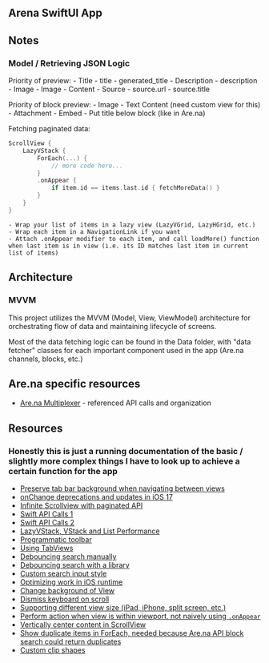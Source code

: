 ## Arena SwiftUI App

## Notes

### Model / Retrieving JSON Logic

Priority of preview:
    - Title
        - title
        - generated_title
    - Description
        - description
    - Image
        - Image
        - Content
    - Source
        - source.url
        - source.title

Priority of block preview:
    - Image
    - Text Content (need custom view for this)
    - Attachment
    - Embed
    - Put title below block (like in Are.na)
    
Fetching paginated data:

```swift
ScrollView {
    LazyVStack {
        ForEach(...) {
            // more code here...
        }
        .onAppear {
            if item.id == items.last.id { fetchMoreData() }
        }
    }
}
```

    - Wrap your list of items in a lazy view (LazyVGrid, LazyHGrid, etc.)
    - Wrap each item in a NavigationLink if you want
    - Attach .onAppear modifier to each item, and call loadMore() function when last item is in view (i.e. its ID matches last item in current list of items)
    
## Architecture

### MVVM

This project utilizes the MVVM (Model, View, ViewModel) architecture for orchestrating flow of data and maintaining lifecycle of screens.

Most of the data fetching logic can be found in the Data folder, with "data fetcher" classes for each important component used in the app (Are.na channels, blocks, etc.)
    
## Are.na specific resources

- [Are.na Multiplexer](https://github.com/mguidetti/are.na-multiplexer/blob/09ebb35f35ab3e33c4abd45530d0944cb38c4d0f/src/components/ChannelLoader.tsx) - referenced API calls and organization

## Resources

### Honestly this is just a running documentation of the basic / slightly more complex things I have to look up to achieve a certain function for the app

- [Preserve tab bar background when navigating between views](https://stackoverflow.com/questions/70867033/ios-tabview-in-swiftui-loses-background-when-content-of-the-navigationview-is)
- [onChange deprecations and updates in iOS 17](https://useyourloaf.com/blog/swiftui-onchange-deprecation/)
- [Infinite Scrollview with paginated API](https://www.youtube.com/watch?v=M3nflHaayok)
- [Swift API Calls 1](https://www.youtube.com/watch?v=ERr0GXqILgc)
- [Swift API Calls 2](https://www.youtube.com/watch?v=ZHK5TwKwcE4&t=905s)
- [LazyVStack, VStack and List Performance](https://www.youtube.com/watch?v=yrly21IFQdY)
- [Programmatic toolbar](https://www.hackingwithswift.com/quick-start/swiftui/how-to-create-a-toolbar-and-add-buttons-to-it)
- [Using TabViews](https://www.youtube.com/watch?v=DLj9yM-zLyc&t=5s)
- [Debouncing search manually](https://medium.com/@anselmus.pavel/debouncing-user-input-in-swiftui-10dda5231bdf)
- [Debouncing search with a library](https://github.com/Tunous/DebouncedOnChange)
- [Custom search input style](https://www.codecademy.com/resources/docs/swiftui/viewmodifier/textFieldStyle)
- [Optimizing work in iOS runtime](https://itnext.io/optimizing-work-in-ios-runtime-b2afc10ec775)
- [Change background of View](https://stackoverflow.com/questions/56437036/swiftui-how-do-i-change-the-background-color-of-a-view)
- [Dismiss keyboard on scroll](https://www.hackingwithswift.com/quick-start/swiftui/how-to-dismiss-the-keyboard-when-the-user-scrolls)
- [Supporting different view size (iPad, iPhone, split screen, etc.)](https://stackoverflow.com/questions/57652242/how-to-detect-whether-targetenvironment-is-ipados-in-swiftui)
- [Perform action when view is within viewport, not naively using `.onAppear`](https://stackoverflow.com/questions/60595900/how-to-check-if-a-view-is-displayed-on-the-screen-swift-5-and-swiftui)
- [Vertically center content in ScrollView](https://stackoverflow.com/questions/58122998/swiftui-vertical-centering-content-inside-scrollview)
- [Show duplicate items in ForEach, needed because Are.na API block search could return duplicates](https://stackoverflow.com/questions/59295206/how-do-you-use-enumerated-with-foreach-in-swiftui)
- [Custom clip shapes](https://sarunw.com/posts/how-to-draw-custom-paths-and-shapes-in-swiftui/)
